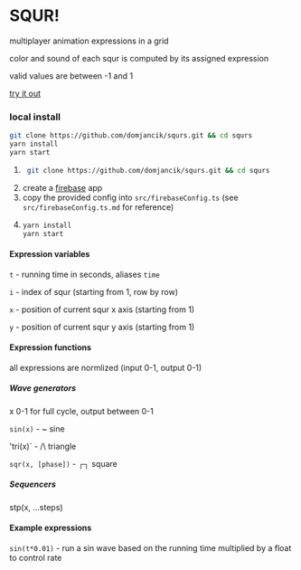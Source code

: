

# SQUR!


multiplayer animation expressions in a grid  

color and sound of each squr is computed by its assigned expression

valid values are between -1 and 1

[try it out](http://domjancik.github.io/squrs)


### local install

``` bash
git clone https://github.com/domjancik/squrs.git && cd squrs
yarn install
yarn start
```

1. ``` bash
    git clone https://github.com/domjancik/squrs.git && cd squrs
    ```
2. create a [firebase](https://console.firebase.google.com/?pli=1) app
3. copy the provided config into `src/firebaseConfig.ts` (see `src/firebaseConfig.ts.md` for reference)
4.  ``` bash
    yarn install
    yarn start
    ```


#### Expression variables

`t` - running time in seconds, aliases `time`

`i` - index of squr (starting from 1, row by row)

`x` - position of current squr x axis (starting from 1) 

`y` - position of current squr y axis (starting from 1)

#### Expression functions
all expressions are normlized (input 0-1, output 0-1)  

##### Wave generators

x 0-1 for full cycle, output between 0-1

`sin(x)` - ~ sine

'tri(x)` - /\ triangle

`sqr(x, [phase])` - ┌┐ square

##### Sequencers

stp(x, ...steps)

#### Example expressions
`sin(t*0.01)` - run a sin wave based on the running time multiplied by a float to control rate

